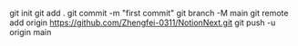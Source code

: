 git init
git add .
git commit -m "first commit"
git branch -M main
git remote add origin https://github.com/Zhengfei-0311/NotionNext.git
git push -u origin main 